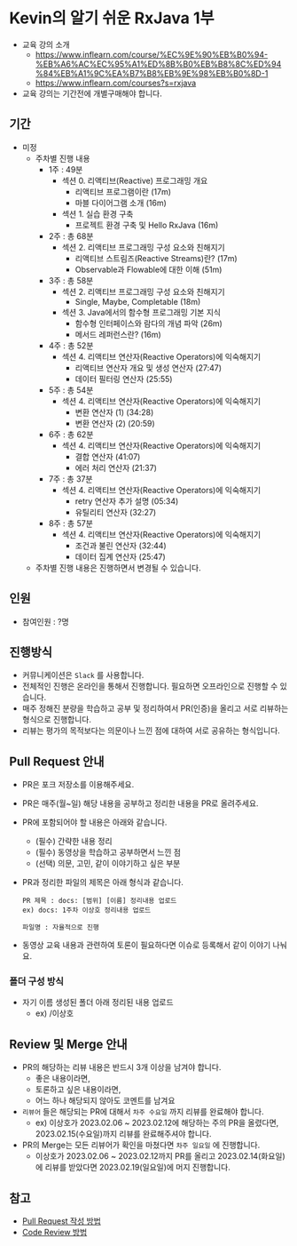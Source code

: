 # Kevin의 알기 쉬운 RxJava 1부

- 교육 강의 소개
  - https://www.inflearn.com/course/%EC%9E%90%EB%B0%94-%EB%A6%AC%EC%95%A1%ED%8B%B0%EB%B8%8C%ED%94%84%EB%A1%9C%EA%B7%B8%EB%9E%98%EB%B0%8D-1
  - https://www.inflearn.com/courses?s=rxjava
- 교육 강의는 기간전에 개별구매해야 합니다.

## 기간

- 미정
  - 주차별 진행 내용
    - 1주 : 49분
      - 섹션 0. 리액티브(Reactive) 프로그래밍 개요
        - 리액티브 프로그램이란 (17m)
        - 마블 다이어그램 소개 (16m)
      - 섹션 1. 실습 환경 구축
        - 프로젝트 환경 구축 및 Hello RxJava (16m)
    - 2주 : 총 68분
      - 섹션 2. 리액티브 프로그래밍 구성 요소와 친해지기
        - 리액티브 스트림즈(Reactive Streams)란? (17m)
        - Observable과 Flowable에 대한 이해 (51m)
    - 3주 : 총 58분
      - 섹션 2. 리액티브 프로그래밍 구성 요소와 친해지기
        - Single, Maybe, Completable (18m)
      - 섹션 3. Java에서의 함수형 프로그래밍 기본 지식
        -  함수형 인터페이스와 람다의 개념 파악 (26m)
        -  메서드 레퍼런스란? (16m)
    - 4주 : 총 52분
      - 섹션 4. 리액티브 연산자(Reactive Operators)에 익숙해지기
        - 리액티브 연산자 개요 및 생성 연산자 (27:47)
        - 데이터 필터링 연산자 (25:55)
    - 5주 : 총 54분
      - 섹션 4. 리액티브 연산자(Reactive Operators)에 익숙해지기
        - 변환 연산자 (1) (34:28)
        - 변환 연산자 (2) (20:59)
    - 6주 : 총 62분
      - 섹션 4. 리액티브 연산자(Reactive Operators)에 익숙해지기
        - 결합 연산자 (41:07)
        - 에러 처리 연산자 (21:37)
    - 7주 : 총 37분
      - 섹션 4. 리액티브 연산자(Reactive Operators)에 익숙해지기
        - retry 연산자 추가 설명 (05:34)
        - 유틸리티 연산자 (32:27)
    - 8주 : 총 57분
      - 섹션 4. 리액티브 연산자(Reactive Operators)에 익숙해지기
        - 조건과 불린 연산자 (32:44)
        - 데이터 집계 연산자 (25:47)
  - 주차별 진행 내용은 진행하면서 변경될 수 있습니다.

## 인원

- 참여인원 : ?명

## 진행방식

- 커뮤니케이션은 `Slack` 를 사용합니다.
- 전체적인 진행은 온라인을 통해서 진행합니다. 필요하면 오프라인으로 진행할 수 있습니다.
- 매주 정해진 분량을 학습하고 공부 및 정리하여서 PR(인증)을 올리고 서로 리뷰하는 형식으로 진행합니다.
- 리뷰는 평가의 목적보다는 의문이나 느낀 점에 대하여 서로 공유하는 형식입니다.

## Pull Request 안내

- PR은 포크 저장소를 이용해주세요.
- PR은 매주(월~일) 해당 내용을 공부하고 정리한 내용을 PR로 올려주세요.
- PR에 포함되어야 할 내용은 아래와 같습니다.
  - (필수) 간략한 내용 정리
  - (필수) 동영상을 학습하고 공부하면서 느낀 점
  - (선택) 의문, 고민, 같이 이야기하고 싶은 부분
- PR과 정리한 파일의 제목은 아래 형식과 같습니다.

  ```
  PR 제목 : docs: [범위] [이름] 정리내용 업로드
  ex) docs: 1주차 이상호 정리내용 업로드

  파일명 : 자율적으로 진행
  ```
- 동영상 교육 내용과 관련하여 토론이 필요하다면 이슈로 등록해서 같이 이야기 나눠요.

### 폴더 구성 방식

- 자기 이름 생성된 폴더 아래 정리된 내용 업로드
  - ex) /이상호

## Review 및 Merge 안내

- PR의 해당하는 리뷰 내용은 반드시 3개 이상을 남겨야 합니다.
  - 좋은 내용이라면, 
  - 토론하고 싶은 내용이라면,
  - 어느 하나 해당되지 않아도 코멘트를 남겨요
- `리뷰어` 들은 해당되는 PR에 대해서 `차주 수요일` 까지 리뷰를 완료해야 합니다.
  - ex) 이상호가 2023.02.06 ~ 2023.02.12에 해당하는 주의 PR을 올렸다면, 2023.02.15(수요일)까지 리뷰를 완료해주셔야 합니다.
- PR의 Merge는 모든 리뷰어가 확인을 마쳤다면 `차주 일요일` 에 진행합니다.
  - 이상호가 2023.02.06 ~ 2023.02.12까지 PR를 올리고 2023.02.14(화요일)에 리뷰를 받았다면 2023.02.19(일요일)에 머지 진행합니다.

## 참고

- [Pull Request 작성 방법](https://github.com/bithumb-study/notification/blob/main/pull-request.md)
- [Code Review 방법](https://github.com/bithumb-study/notification/blob/main/code-review.md)
